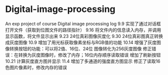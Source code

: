 # Digital-image-processing
An exp project of course Digital image processing
log
9.9
实现了通过对话框打开文件（获取到位图文件的路径指针）
9.16
将文件内的信息读入内存，并调用显示函数，将文件显示出来
9.23
24位真彩图像灰度化
9.30
24位真彩图真正转换成灰度图像
10.9
增加了用光标获取像素坐标与RGB值的功能
10.14
增强了灰度图像转换按钮的功能：可以将2值、16位、24位 图像转化为256灰度图像
修正错误：在转换为灰度图像时，修改了内存；16位内存顺序读取错误
增加了刷新按钮
10.21
计算灰度直方图并显示
11.4
增加了多通道的强度直方图显示
修正了读取16色图片像素时，修改内存的错误